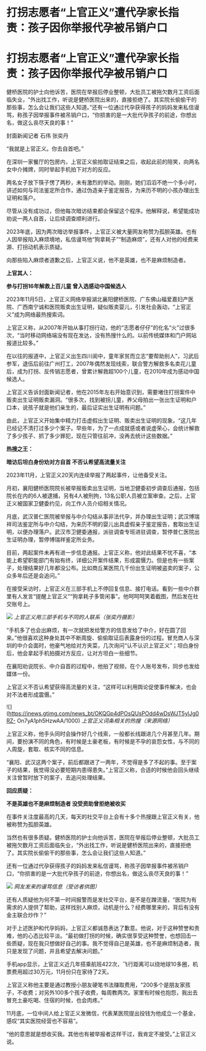 # 打拐志愿者“上官正义”遭代孕家长指责：孩子因你举报代孕被吊销户口

# 打拐志愿者“上官正义”遭代孕家长指责：孩子因你举报代孕被吊销户口

健桥医院的护士向他诉苦，医院在举报后停业整顿，大批员工被拖欠数月工资后面临失业，“外出找工作，听说是健桥医院出来的，直接拒绝了。其实院长偷偷干的那些事，怎么会让我们这些人知道。”还有一位通过代孕获得孩子的妈妈发来私信谩骂，称孩子因举报事件被吊销户口，“你损害的是一大批代孕孩子的前途，你想出名，做这么丧尽天良的事！”

封面新闻记者 石伟 张奕丹

“我就是上官正义。你去自首吧。”

在深圳一家餐厅的包房内，上官正义偷拍取证结束之后，收起此前的陪笑，向两名女中介摊牌，同时举起手机拍下对方的反应。

两名女子放下筷子愣了两秒，未有激烈的举动。刚刚，她们滔滔不绝一个多小时，讲述如何与司法鉴定所合作，通过伪造亲子鉴定报告，为来历不明的小孩办理出生证明和落户。

尽管从没有成功过，但他每次暗访结束都会保留这个程序。他解释说，希望能成功劝说一两人自首，让后续调查顺利进行。

2023年底，因为两次暗访举报事件，上官正义被大量网友称赞为孤胆英雄。也有人因举报陷入麻烦境地，私信谩骂他“狗拿耗子”“制造麻烦”，还有人对他的经费来源、打拐动机表示质疑。

向那些陷入麻烦者道歉之后，上官正义说，他不是英雄，也不是麻烦制造者。

**上官其人：**

**参与打拐16年解救上百儿童 曾入选感动中国候选人**

2023年11月5日，上官正义网络举报湖北襄阳健桥医院、广东佛山福爱嘉妇产医院、广西南宁诚和医院贩卖出生证明，疑似贩卖婴儿，引发社会轰动，“上官正义”成为网络最热搜索词。

上官正义称，从2007年开始从事打拐行动，他的“志愿者仔仔”的化名“火”过很多次，“当时移动网络端没有现在发达，没有热搜什么的。以前传统媒体和门户网站报道比较多。”

在以往的报道中，上官正义出生四川阆中，童年家贫而立志“要帮助别人”，习武后参军，退伍后前往广州打工，2007年偶然发现线索，联合警方解救多名卖花儿童后，成为打拐、反传销志愿者，曾累计解救超100个儿童，在2010年成为感动中国候选人。

上官正义告诉封面新闻记者，他在2015年左右开始意识到，需要堵住打拐案件中贩卖出生证明贩卖漏洞。“很多次，找到被拐儿童，养父母拍出一张出生证明和户口本，说孩子就是他们亲生的，最后证实出生证明有问题。”

由此，上官正义开始集中精力打击虚假出生证明、贩卖出生证明的现象。“这几年已经记不清打过多少个案子。早些年，为了一点成就感或者说虚荣心，会统计解救了多少孩子、抓了多少罪犯，现在只管往前冲，没再去统计这些数据。”

**热搜之王：**

**暗访后坦白身份劝对方自首 不否认希望高流量关注**

2023年11月，上官正义20天内连续举报了两起事件，让他备受关注。

月初，襄阳健桥医院院长被举报贩卖出生证明，当地卫健委初步调查后通报，包括院长在内的6人被逮捕，另有4人被刑拘，13名公职人员被立案审查。之后，上官正义被国家卫健委约见，向工作人员介绍相关情况。

月底，武汉普仁医院被举报与中介勾结从事非法代孕，并办理出生证明；武汉博瑞祥司法鉴定所与中介勾结，为来历不明的婴儿出具虚假亲子鉴定报告，套取出生证明，以便办理落户。武汉市卫健委通报，派驻调查专班进驻调查，暂停普仁医院出生证明办理，暂停博瑞祥鉴定所业务。

目前，两起案件未再有进一步信息通报。上官正义称，他对此结果不忧不喜，“本能上希望职能部门有始有终，详细公开案件结果，形成震慑力。但是也有一些案子，处理结果好几年都没公布。比如商丘某医院几千份出生证明被盗卖的案子，公众多年后还是会追问。”

在接受采访时，上官正义在三部手机上不停回复信息、接打电话。看到一些中介群里有人发言“提醒上官正义”“狗拿耗子多管闲事”。他呵呵呵笑着截图，然后发在社交账号上。

![](https://inews.gtimg.com/news_bt/OsGHEUnODjatEoW1nttcix8XQ2sEDSDYNYr7SMhKydMhEAA/1000)
_上官正义用三部手机与不同的人联系（张奕丹摄影）_

“手机多了也会出麻烦，有一次就把发给警方的信息发给了中介，好在圆了回来。”他很喜欢这种身处其中不断周旋、偷偷取证后表露身份的过程。冒充商人与深圳的中介会面时，他豪气地给对方夹菜，几次询问“认不认识上官正义”；坦白身份后，他会拿起手机拍摄对方反应，让对方坦白一些细节。

在襄阳劝说院长、中介自首的过程中，他拍了视频，在个人账号发布，同步也发给媒体一份。

上官正义不否认希望获得高流量的关注，“这样可以利用舆论促使事件解决，也会对不法者形成震慑。”

![](https://inews.gtimg.com/news_bt/OKQGp4dPOsQUsPOdd4wDsWJT5ylJg0RZ-
On7yA1ph5HzwAA/1000) _上官正义词条相关的热搜（来源网络）_

上官正义称，他手头同时会操作好几个线索，一般都长线跟进几个月甚至几年。期间，要扮演不同的角色，有时候是土豪老板，有时候是不孕的哀怨女性，与不同的人周旋，套取、核实不同的信息。

“襄阳、武汉这两个案子，前后都跟进了一两年，不觉得是多了不起的事。至于案子的结果，我觉得没必要短期内患得患失。”上官正义称，合适的时候他会回头继续关注曾暂时放下的案子，去追问处理结果。

**回应质疑：**

**不是英雄也不是麻烦制造者 没受资助曾拒绝被收买**

在事件关注度最高的几天，每天的社交平台上会有十多个热搜跟上官正义有关，他被称赞为孤胆英雄。

当然也有很多质疑。健桥医院的护士向他诉苦，医院在举报后停业整顿，大批员工被拖欠数月工资后面临失业，“外出找工作，听说是健桥医院出来的，直接拒绝了。其实院长偷偷干的那些事，怎么会让我们这些人知道。”

还有一位通过代孕获得孩子的妈妈发来私信谩骂，称孩子因举报事件被吊销户口，“你损害的是一大批代孕孩子的前途，你想出名，做这么丧尽天良的事！”

![](https://inews.gtimg.com/news_bt/OriykcvgLMb3jeZPYOAAPCqkzGFWNvAGnxnzOcK6MoFvgAA/1000)
_网友发来的谩骂信息（受访者供图）_

还有人质疑他为何不第一时间报警而是发社交平台，是不是在蹭流量，“医院为有需求的人提供了帮助，这样找别人麻烦，动机是什么？经费哪里来的，背后有没有金主联合炒作？”

对于上述医护和代孕妈妈，上官正义都诚恳表达了歉意。他说，对于这种赞誉和责难，他的心态比较平淡。“最初做打拐的时候，确实很享受这种赞誉，也想回击一些质疑，现在我只想做好自己的事。我不觉得自己是英雄，也不是麻烦制造者，我只是发现了问题，并且希望去解决问题。”

手机app显示，上官正义近几年搭乘航班422次，飞行距离可以绕地球10多圈，机票费用超过30万元，11月份只在家待了2天。

上官正义称他主要是通过教授小朋友硬笔书法赚取费用，“200多个是朋友家孩子，不收费；对另外100多个孩子收费，每周教两次。家里有时候也抱怨，我出去冒充土豪吃喝、住宿的时候，也会肉疼。”

11月底，一位中间人给上官正义发微信，代表某医院提出投钱为他成立一个基金，感叹“其实医院经营也不容易”。

“他的意思就是想收买我。其他也有被举报者这样干过，我肯定不接受。”上官正义说。

